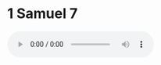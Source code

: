 # 1 Samuel 7

<audio controls>
  <source src="https://openbible.com/audio/hays/BSB_09_1Sa_007_H.mp3" type="audio/mp3" />
  <a href="https://openbible.com/audio/hays/BSB_09_1Sa_007_H.mp3" download="https://openbible.com/audio/hays/BSB_09_1Sa_007_H.mp3">Download MP3 audio</a>.
</audio>

<!--@include: @/bible/translations/bsb/09_1sa/verses/007.md-->